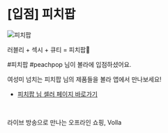 # [입점] 피치팝

![피치팝](../../assets/marketing/dist/seller-peachpop.png)

러블리 + 섹시 + 큐티 = 피치팝🍑

#피치팝 #peachpop 님이 볼라에 입점하셨어요.

여성미 넘치는 피치팝 님의 제품들을 볼라 앱에서 만나보세요!

- [피치팝 님 셀러 페이지 바로가기](volla://deeplink/seller/30)

<br>

라이브 방송으로 만나는 오프라인 쇼핑, Volla
